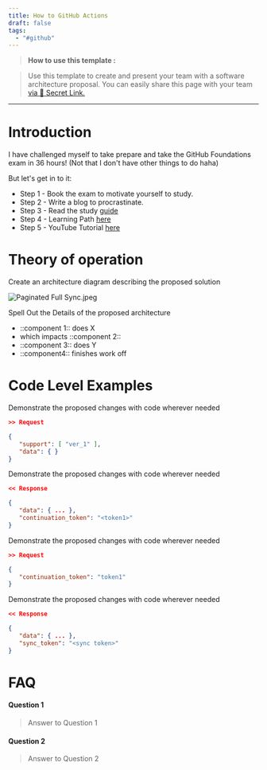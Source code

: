 ```yaml
---
title: How to GitHub Actions
draft: false
tags:
  - "#github"
---
```


> **How to use this template :**

> Use this template to create and present your team with a software architecture proposal. You can easily share this page with your team [ via 🔗 Secret Link.](https://support.craft.do/hc/en-us/articles/4413266374673-Sharing-Documents)

---

# Introduction 

I have challenged myself to take prepare and take the GitHub Foundations exam in 36 hours! (Not that I don't have other things to do haha)

But let's get in to it:

- Step 1 - Book the exam to motivate yourself to study.
- Step 2 - Write a blog to procrastinate.
- Step 3 - Read the study [guide](https://assets.ctfassets.net/wfutmusr1t3h/1kmMx7AwI4qH8yIZgOmQlP/79e6ff1dfdee589d84a24dd763b1eef7/github-foundations-exam-study-guide__1_.pdf)
- Step 4 - Learning Path [here](https://learn.microsoft.com/en-us/collections/o1njfe825p602p)
- Step 5 - YouTube Tutorial [here](https://www.youtube.com/watch?v=Jdc0i7RcBv8&t=30038s)

# Theory of operation

Create an architecture diagram describing the proposed solution

![Paginated Full Sync.jpeg](https://res.craft.do/user/full/bfc7e208-6889-acda-34d3-41fecaa071c1/doc/5DCFE626-E381-4772-A55C-056C6B3E05F4/bb9f92ea-8820-2e82-1319-b9b9b597e762/Paginated%20Full%20Sync.jpeg)

Spell Out the Details of the proposed architecture

- ::component 1:: does X
- which impacts ::component 2::
- ::component 3:: does Y
- ::component4:: finishes work off

# Code Level Examples

Demonstrate the proposed changes with code wherever needed

```json
>> Request

{
   "support": [ "ver_1" ],
   "data": { }
}
```

Demonstrate the proposed changes with code wherever needed

```json
<< Response

{
   "data": { ... },
   "continuation_token": "<token1>"
}
```

Demonstrate the proposed changes with code wherever needed

```json
>> Request

{
   "continuation_token": "token1"
}
```

Demonstrate the proposed changes with code wherever needed

```json
<< Response

{
   "data": { ... },
   "sync_token": "<sync token>"
}
```

# FAQ

#### Question 1

> Answer to Question 1

#### Question 2

> Answer to Question 2

